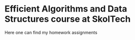 # Efficient Algorithms and Data Structures course at SkolTech
Here one can find my homework assignments
